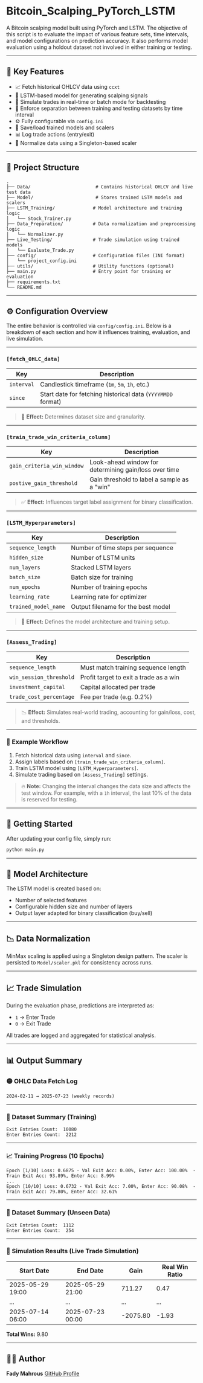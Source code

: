 

# Bitcoin\_Scalping\_PyTorch\_LSTM

A Bitcoin scalping model built using PyTorch and LSTM.
The objective of this script is to evaluate the impact of various feature sets, time intervals, and model configurations on prediction accuracy. It also performs model evaluation using a holdout dataset not involved in either training or testing.

---

## 📌 Key Features

* 📈 Fetch historical OHLCV data using `ccxt`
* 🧠 LSTM-based model for generating scalping signals
* 🔄 Simulate trades in real-time or batch mode for backtesting
* 🧪 Enforce separation between training and testing datasets by time interval
* ⚙️ Fully configurable via `config.ini`
* 💾 Save/load trained models and scalers
* 📊 Log trade actions (entry/exit)
* 🧼 Normalize data using a Singleton-based scaler

---

## 📁 Project Structure

```
.
├── Data/                        # Contains historical OHLCV and live test data
├── Model/                       # Stores trained LSTM models and scalers
├── LSTM_Training/              # Model architecture and training logic
│   └── Stock_Trainer.py
├── Data_Preparation/           # Data normalization and preprocessing logic
│   └── Normalizer.py
├── Live_Testing/               # Trade simulation using trained models
│   └── Evaluate_Trade.py
├── config/                     # Configuration files (INI format)
│   └── project_config.ini
├── utils/                      # Utility functions (optional)
├── main.py                     # Entry point for training or evaluation
├── requirements.txt
└── README.md
```

---

## ⚙️ Configuration Overview

The entire behavior is controlled via `config/config.ini`.
Below is a breakdown of each section and how it influences training, evaluation, and live simulation.

---

### `[fetch_OHLC_data]`

| Key        | Description                                                 |
| ---------- | ----------------------------------------------------------- |
| `interval` | Candlestick timeframe (`1m`, `5m`, `1h`, etc.)              |
| `since`    | Start date for fetching historical data (`YYYYMMDD` format) |

> 🔁 **Effect:** Determines dataset size and granularity.

---

### `[train_trade_win_criteria_column]`

| Key                        | Description                                           |
| -------------------------- | ----------------------------------------------------- |
| `gain_criteria_win_window` | Look-ahead window for determining gain/loss over time |
| `postive_gain_threshold`   | Gain threshold to label a sample as a "win"           |

> ✅ **Effect:** Influences target label assignment for binary classification.

---

### `[LSTM_Hyperparameters]`

| Key                  | Description                        |
| -------------------- | ---------------------------------- |
| `sequence_length`    | Number of time steps per sequence  |
| `hidden_size`        | Number of LSTM units               |
| `num_layers`         | Stacked LSTM layers                |
| `batch_size`         | Batch size for training            |
| `num_epochs`         | Number of training epochs          |
| `learning_rate`      | Learning rate for optimizer        |
| `trained_model_name` | Output filename for the best model |

> 🧠 **Effect:** Defines the model architecture and training setup.

---

### `[Assess_Trading]`

| Key                     | Description                            |
| ----------------------- | -------------------------------------- |
| `sequence_length`       | Must match training sequence length    |
| `win_session_threshold` | Profit target to exit a trade as a win |
| `investment_capital`    | Capital allocated per trade            |
| `trade_cost_percentage` | Fee per trade (e.g. 0.2%)              |

> 📉 **Effect:** Simulates real-world trading, accounting for gain/loss, cost, and thresholds.

---

### 🔁 Example Workflow

1. Fetch historical data using `interval` and `since`.
2. Assign labels based on `[train_trade_win_criteria_column]`.
3. Train LSTM model using `[LSTM_Hyperparameters]`.
4. Simulate trading based on `[Assess_Trading]` settings.

> 🔥 **Note:** Changing the interval changes the data size and affects the test window. For example, with a `1h` interval, the last 10% of the data is reserved for testing.

---

## 🚀 Getting Started

After updating your config file, simply run:

```bash
python main.py
```

---

## 🧠 Model Architecture

The LSTM model is created based on:

* Number of selected features
* Configurable hidden size and number of layers
* Output layer adapted for binary classification (buy/sell)

---

## 📉 Data Normalization

MinMax scaling is applied using a Singleton design pattern.
The scaler is persisted to `Model/scaler.pkl` for consistency across runs.

---

## 📈 Trade Simulation

During the evaluation phase, predictions are interpreted as:

* `1` → Enter Trade
* `0` → Exit Trade

All trades are logged and aggregated for statistical analysis.

---

## 📊 Output Summary

### 🟡 OHLC Data Fetch Log

```
2024-02-11 → 2025-07-23 (weekly records)
```

---

### 📑 Dataset Summary (Training)

```
Exit Entries Count:  10080
Enter Entries Count:  2212
```

---

### 📈 Training Progress (10 Epochs)

```
Epoch [1/10] Loss: 0.6875 - Val Exit Acc: 0.00%, Enter Acc: 100.00%  - Train Exit Acc: 93.89%, Enter Acc: 8.99%
...
Epoch [10/10] Loss: 0.6732 - Val Exit Acc: 7.00%, Enter Acc: 90.08%  - Train Exit Acc: 79.80%, Enter Acc: 32.61%
```

---

### 📑 Dataset Summary (Unseen Data)

```
Exit Entries Count:  1112
Enter Entries Count:  254
```

---

### 🧪 Simulation Results (Live Trade Simulation)

| Start Date       | End Date         | Gain     | Real Win Ratio |
| ---------------- | ---------------- | -------- | -------------- |
| 2025-05-29 19:00 | 2025-05-29 21:00 | 711.27   | 0.47           |
| ...              | ...              | ...      | ...            |
| 2025-07-14 06:00 | 2025-07-23 00:00 | -2075.80 | -1.93          |

**Total Wins:** 9.80

---

## 👨‍💻 Author

**Fady Mahrous**
[GitHub Profile](https://github.com/fadymahrous)
